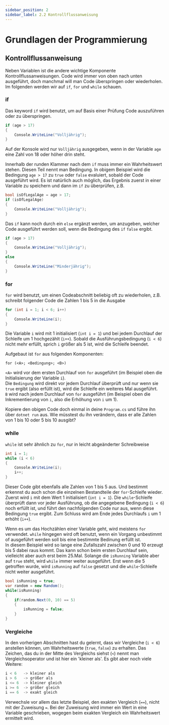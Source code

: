 ```yaml
---
sidebar_position: 2
sidebar_label: 2.2 Kontrollflussanweisung
---
```


# Grundlagen der Programmierung

## Kontrollflussanweisung
Neben Variablen ist die andere wichtige Komponente Kontrollflussanweisungen. Code wird immer von oben nach unten ausgeführt, doch manchmal will man Code überspringen oder wiederholen. Im folgenden werden wir auf `if`, `for` und `while` schauen.

### if
Das keyword `if` wird benutzt, um auf Basis einer Prüfung Code auszuführen oder zu überspringen.
```cs
if (age > 17)
{
	Console.WriteLine("Volljährig");
}
```
Auf der Konsole wird nur `Volljährig` ausgegeben, wenn in der Variable `age` eine Zahl von 18 oder höher drin steht.

Innerhalb der runden Klammer nach dem `if` muss immer ein Wahrheitswert stehen. Diesen Teil nennt man Bedingung. In obigem Beispiel wird die Bedingung `age > 17` zu `true` oder `false` evaluiert, sobald der Code ausgeführt wird. Es ist natürlich auch möglich, das Ergebnis zuerst in einer Variable zu speichern und dann im `if` zu überprüfen, z.B.
```cs
bool isOfLegalAge = age > 17;
if (isOfLegalAge)
{
	Console.WriteLine("Volljährig");
}
```

Das `if` kann noch durch ein `else` ergänzt werden, um anzugeben, welcher Code ausgeführt werden soll, wenn die Bedingung des `if` `false` ergibt.
```cs
if (age > 17)
{
	Console.WriteLine("Volljährig");
}
else
{
	Console.WriteLine("Minderjährig");
}
```

### for

`for` wird benutzt, um einen Codeabschnitt beliebig oft zu wiederholen, z.B. schreibt folgender Code die Zahlen 1 bis 5 in die Ausgabe
```cs
for (int i = 1; i < 6; i++)
{
    Console.WriteLine(i);
}
```
Die Variable `i` wird mit 1 initialisiert (`int i = 1`) und bei jedem Durchlauf der Schleife um 1 hochgezählt (`i++`). Sobald die Ausführungsbedingung (`i < 6`) nicht mehr erfüllt, sprich `i` größer als 5 ist, wird die Schleife beendet. 

Aufgebaut ist `for` aus folgenden Komponenten:
```
for (<A>; <Bedingung>; <B>)
```

`<A>` wird vor dem ersten Durchlauf von `for` ausgeführt (im Beispiel oben die Initialisierung der Variable `i`).<br/>
Die `Bedingung` wird direkt vor jedem Durchlauf überprüft und nur wenn sie `true` ergibt (also erfüllt ist), wird die Schleife ein weiteres Mal ausgeführt.<br/>
`B` wird nach jedem Durchlauf von `for` ausgeführt (im Beispiel oben die Inkrementierung von `i`, also die Erhöhung von `i` um 1).

Kopiere den obigen Code doch einmal in deine `Program.cs` und führe ihn über `dotnet run` aus. Wie müsstest du ihn verändern, dass er alle Zahlen von 1 bis 10 oder 5 bis 10 ausgibt?

### while

`while` ist sehr ähnlich zu `for`, nur in leicht abgeänderter Schreibweise
```cs
int i = 1;
while (i < 6)
{
    Console.WriteLine(i);
    i++;
}
```

Dieser Code gibt ebenfalls alle Zahlen von 1 bis 5 aus. Und bestimmt erkennst du auch schon die einzelnen Bestandteile der `for`-Schleife wieder. Zuerst wird `i` mit dem Wert 1 initialisiert (`int i = 1`). Die `while`-Schleife überprüft dann vor jeder Ausführung, ob die angegebene Bedingung (`i < 6`) noch erfüllt ist, und führt den nachfolgenden Code nur aus, wenn diese Bedingung `true` ergibt. Zum Schluss wird am Ende jedes Durchlaufs `i` um 1 erhöht (`i++`).

Wenn es um das Hochzählen einer Variable geht, wird meistens `for` verwendet. `while` hingegen wird oft benutzt, wenn ein Vorgang unbestimmt of ausgeführt werden soll bis eine bestimmte Bedinung erfüllt ist.<br/>
In diesem Beispiel wird so lange eine Zufallszahl zwischen 0 und 10 erzeugt bis 5 dabei raus kommt. Das kann schon beim ersten Durchlauf sein, vielleicht aber auch erst beim 25.Mal. Solange die `isRunning` Variable aber auf `true` steht, wird `while` immer weiter ausgeführt. Erst wenn die 5 getroffen wurde, wird `isRunning` auf `false` gesetzt und die `while`-Schleife nicht weiter ausgeführt.

```cs
bool isRunning = true;
var random = new Random();
while(isRunning)
{
	if(random.Next(0, 10) == 5)
	{
		isRunning = false;
	}
}
```

### Vergleiche

In den vorherigen Abschnitten hast du gelernt, dass wir Vergleiche (`i < 6`) anstellen können, um Wahrheitswerte (`true`, `false`) zu erhalten. Das Zeichen, das du in der Mitte des Vergleichs siehst (`<`) nennt man Vergleichsoperator und ist hier ein 'kleiner als'. Es gibt aber noch viele Weitere:
```cs
i < 6   -> kleiner als
i > 6   -> größer als
i <= 6  -> kleiner gleich
i >= 6  -> größer gleich
i == 6  -> exakt gleich
```

Verwechsle vor allem das letzte Beispiel, den exakten Vergleich (`==`), nicht mit der Zuweisung `=`. Bei der Zuweisung wird immer ein Wert in eine Variable geschrieben, wogegen beim exakten Vergleich ein Wahrheitswert ermittelt wird.
